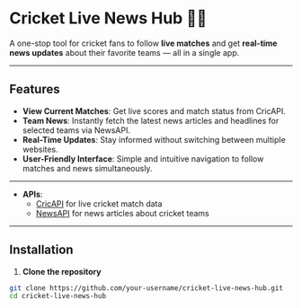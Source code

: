 # Cricket Live News Hub 🏏📰

A one-stop tool for cricket fans to follow **live matches** and get **real-time news updates** about their favorite teams — all in a single app.

---

## Features

- **View Current Matches**: Get live scores and match status from CricAPI.  
- **Team News**: Instantly fetch the latest news articles and headlines for selected teams via NewsAPI.  
- **Real-Time Updates**: Stay informed without switching between multiple websites.  
- **User-Friendly Interface**: Simple and intuitive navigation to follow matches and news simultaneously.

---

- **APIs**:  
  - [CricAPI](https://www.cricapi.com/) for live cricket match data  
  - [NewsAPI](https://newsapi.org/) for news articles about cricket teams

---

## Installation

1. **Clone the repository**

```bash
git clone https://github.com/your-username/cricket-live-news-hub.git
cd cricket-live-news-hub
